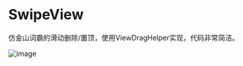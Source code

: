 # SwipeView

仿金山词霸的滑动删除/置顶，使用ViewDragHelper实现，代码非常简洁。

![image](https://github.com/suoyiman/SwipeView/blob/master/swipview.gif)
